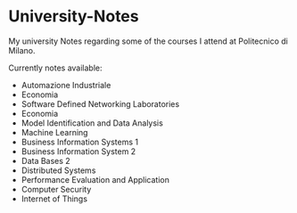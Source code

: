 # University-Notes
My university Notes regarding some of the courses I attend at Politecnico di Milano.

Currently notes available:
- Automazione Industriale
- Economia
- Software Defined Networking Laboratories
- Economia
- Model Identification and Data Analysis
- Machine Learning
- Business Information Systems 1
- Business Information System 2
- Data Bases 2
- Distributed Systems
- Performance Evaluation and Application
- Computer Security
- Internet of Things

